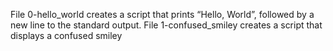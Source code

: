 File 0-hello_world creates a script that prints “Hello, World”, followed by a new line to the standard output.
File 1-confused_smiley creates a script that displays a confused smiley
